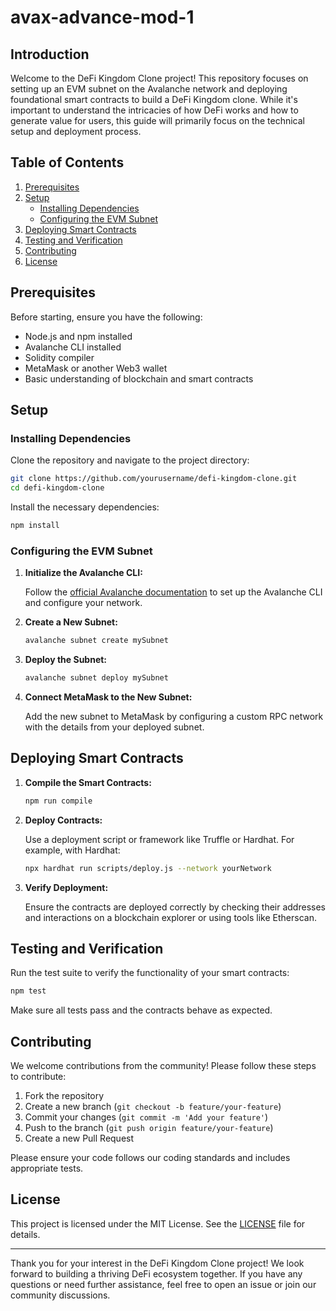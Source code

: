 # avax-advance-mod-1

## Introduction

Welcome to the DeFi Kingdom Clone project! This repository focuses on setting up an EVM subnet on the Avalanche network and deploying foundational smart contracts to build a DeFi Kingdom clone. While it's important to understand the intricacies of how DeFi works and how to generate value for users, this guide will primarily focus on the technical setup and deployment process.

## Table of Contents

1. [Prerequisites](#prerequisites)
2. [Setup](#setup)
   - [Installing Dependencies](#installing-dependencies)
   - [Configuring the EVM Subnet](#configuring-the-evm-subnet)
3. [Deploying Smart Contracts](#deploying-smart-contracts)
4. [Testing and Verification](#testing-and-verification)
5. [Contributing](#contributing)
6. [License](#license)

## Prerequisites

Before starting, ensure you have the following:

- Node.js and npm installed
- Avalanche CLI installed
- Solidity compiler
- MetaMask or another Web3 wallet
- Basic understanding of blockchain and smart contracts

## Setup

### Installing Dependencies

Clone the repository and navigate to the project directory:

```sh
git clone https://github.com/yourusername/defi-kingdom-clone.git
cd defi-kingdom-clone
```

Install the necessary dependencies:

```sh
npm install
```

### Configuring the EVM Subnet

1. **Initialize the Avalanche CLI:**

    Follow the [official Avalanche documentation](https://docs.avax.network/) to set up the Avalanche CLI and configure your network.

2. **Create a New Subnet:**

    ```sh
    avalanche subnet create mySubnet
    ```

3. **Deploy the Subnet:**

    ```sh
    avalanche subnet deploy mySubnet
    ```

4. **Connect MetaMask to the New Subnet:**

    Add the new subnet to MetaMask by configuring a custom RPC network with the details from your deployed subnet.

## Deploying Smart Contracts

1. **Compile the Smart Contracts:**

    ```sh
    npm run compile
    ```

2. **Deploy Contracts:**

    Use a deployment script or framework like Truffle or Hardhat. For example, with Hardhat:

    ```sh
    npx hardhat run scripts/deploy.js --network yourNetwork
    ```

3. **Verify Deployment:**

    Ensure the contracts are deployed correctly by checking their addresses and interactions on a blockchain explorer or using tools like Etherscan.

## Testing and Verification

Run the test suite to verify the functionality of your smart contracts:

```sh
npm test
```

Make sure all tests pass and the contracts behave as expected.

## Contributing

We welcome contributions from the community! Please follow these steps to contribute:

1. Fork the repository
2. Create a new branch (`git checkout -b feature/your-feature`)
3. Commit your changes (`git commit -m 'Add your feature'`)
4. Push to the branch (`git push origin feature/your-feature`)
5. Create a new Pull Request

Please ensure your code follows our coding standards and includes appropriate tests.

## License

This project is licensed under the MIT License. See the [LICENSE](LICENSE) file for details.

---

Thank you for your interest in the DeFi Kingdom Clone project! We look forward to building a thriving DeFi ecosystem together. If you have any questions or need further assistance, feel free to open an issue or join our community discussions.
